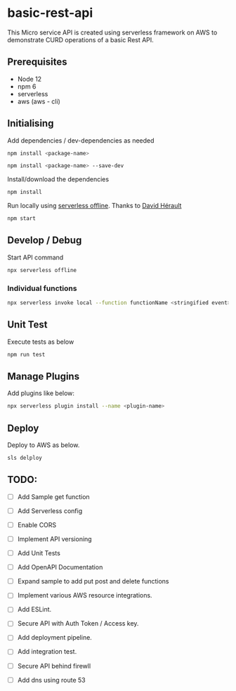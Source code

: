 # basic-rest-api

This Micro service API is created using serverless framework on AWS to demonstrate CURD operations of a basic Rest API.

## Prerequisites

- Node 12
- npm 6
- serverless
- aws (aws - cli)

## Initialising
Add dependencies / dev-dependencies as needed

```bash
npm install <package-name>
```
```bash
npm install <package-name> --save-dev
```

 Install/download the dependencies

```bash
npm install
```

Run locally using [serverless offline](https://github.com/dherault/serverless-offline). Thanks to [David Hérault](https://github.com/dherault)

```bash
npm start
```

## Develop / Debug

Start API command

```bash
npx serverless offline
```

### Individual functions

```bash
npx serverless invoke local --function functionName <stringified event>
```
## Unit Test
Execute tests as below 
```bash
npm run test
```
## Manage Plugins

Add plugins like below:

```bash
npx serverless plugin install --name <plugin-name>
```

## Deploy
 Deploy to AWS as below.
```bash
sls delploy
```

## TODO:

- [ ] Add Sample get function
- [ ] Add Serverless config
- [ ] Enable CORS
- [ ] Implement API versioning
- [ ] Add Unit Tests
- [ ] Add OpenAPI Documentation
- [ ] Expand sample to add put post and delete functions
- [ ] Implement various AWS resource integrations.
- [ ] Add ESLint.
- [ ] Secure API with Auth Token / Access key.
- [ ] Add deployment pipeline.
- [ ] Add integration test.
- [ ] Secure API behind firewll
- [ ] Add dns using route 53

